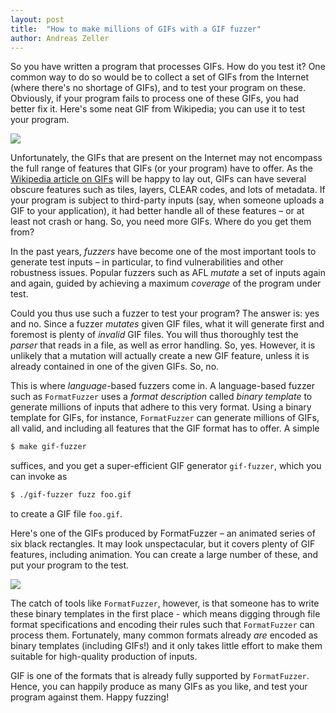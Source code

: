 ```yaml
---
layout: post
title:  "How to make millions of GIFs with a GIF fuzzer"
author: Andreas Zeller
---
```


So you have written a program that processes GIFs. How do you test it? One common way to do so would be to collect a set of GIFs from the Internet (where there's no shortage of GIFs), and to test your program on these. Obviously, if your program fails to process one of these GIFs, you had better fix it. Here's some neat GIF from Wikipedia; you can use it to test your program.

![](/FormatFuzzer/assets/Newtons_cradle_animation_book_2.gif)

Unfortunately, the GIFs that are present on the Internet may not encompass the full range of features that GIFs (or your program) have to offer. As the [Wikipedia article on GIFs](https://en.wikipedia.org/wiki/GIF) will be happy to lay out, GIFs can have several obscure features such as tiles, layers, CLEAR codes, and lots of metadata. If your program is subject to third-party inputs (say, when someone uploads a GIF to your application), it had better handle all of these features –&nbsp;or at least not crash or hang. So, you need more GIFs. Where do you get them from?

In the past years, _fuzzers_ have become one of the most important tools to generate test inputs –&nbsp;in particular, to find vulnerabilities and other robustness issues. Popular fuzzers such as AFL _mutate_ a set of inputs again and again, guided by achieving a maximum _coverage_ of the program under test. 

Could you thus use such a fuzzer to test your program? The answer is: yes and no. Since a fuzzer _mutates_ given GIF files, what it will generate first and foremost is plenty of _invalid_ GIF files. You will thus thoroughly test the _parser_ that reads in a file, as well as error handling. So, yes. However, it is  unlikely that a mutation will actually create a new GIF feature, unless it is already contained in one of the given GIFs. So, no.

This is where _language_-based fuzzers come in. A language-based fuzzer such as `FormatFuzzer` uses a _format description_ called _binary template_ to generate millions of inputs that adhere to this very format. Using a binary template for GIFs, for instance, `FormatFuzzer` can generate millions of GIFs, all valid, and including all features that the GIF format has to offer. A simple

```sh
$ make gif-fuzzer
```

suffices, and you get a super-efficient GIF generator `gif-fuzzer`, which you can invoke as

```sh
$ ./gif-fuzzer fuzz foo.gif
```

to create a GIF file `foo.gif`.

Here's one of the GIFs produced by FormatFuzzer –&nbsp;an animated series of six black rectangles. It may look unspectacular, but it covers plenty of GIF features, including animation. You can create a large number of these, and put your program to the test.

![](/FormatFuzzer/assets/six-rectangles.gif)

The catch of tools like `FormatFuzzer`, however, is that someone has to write these binary templates in the first place -&nbsp;which means digging through file format specifications and encoding their rules such that `FormatFuzzer` can process them. Fortunately, many common formats already _are_ encoded as binary templates (including GIFs!) and it only takes little effort to make them suitable for high-quality production of inputs.

GIF is one of the formats that is already fully supported by `FormatFuzzer`. Hence, you can happily produce as many GIFs as you like, and test your program against them. Happy fuzzing!



